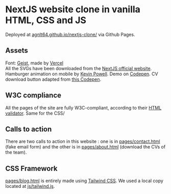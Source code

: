 # NextJS website clone in vanilla HTML, CSS and JS
Deployed at [agnlt64.github.io/nextjs-clone/](https://agnlt64.github.io/nextjs-clone/) via Github Pages.

## Assets
Font: [Geist](https://vercel.com/font), made by [Vercel](https://vercel.com)  
All the SVGs have been downloaded from the [NextJS official website](https://nextjs.org).  
Hamburger animation on mobile by [Kevin Powell](https://www.youtube.com/watch?v=R00QiudbD4Y). Demo on [Codepen](https://codepen.io/kevinpowell/pen/gOKpOyy).
CV download button adapted from [this Codepen](https://codepen.io/MoorLex/pen/NBwNZa).

## W3C compliance
All the pages of the site are fully W3C-compliant, according to their [HTML validator](https://validator.w3.org/). Same for the CSS/

## Calls to action
There are two calls to action in this website : one is in [pages/contact.html](./pages/contact.html) (fake email form) and the other is in [pages/about.html](./pages/about.html) (download the CVs of the team).

## CSS Framework
[pages/blog.html](./pages/blog.html) is entirely made using [Tailwind CSS](https://tailwindcss.com). We used a local copy located at [js/tailwind.js](./js/tailwind.js).